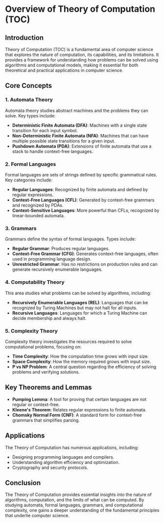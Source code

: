 # Overview of Theory of Computation (TOC)

## Introduction

Theory of Computation (TOC) is a fundamental area of computer science that explores the nature of computation, its capabilities, and its limitations. It provides a framework for understanding how problems can be solved using algorithms and computational models, making it essential for both theoretical and practical applications in computer science.

## Core Concepts

### 1. **Automata Theory**
Automata theory studies abstract machines and the problems they can solve. Key types include:
- **Deterministic Finite Automata (DFA)**: Machines with a single state transition for each input symbol.
- **Non-Deterministic Finite Automata (NFA)**: Machines that can have multiple possible state transitions for a given input.
- **Pushdown Automata (PDA)**: Extensions of finite automata that use a stack to handle context-free languages.

### 2. **Formal Languages**
Formal languages are sets of strings defined by specific grammatical rules. Key categories include:
- **Regular Languages**: Recognized by finite automata and defined by regular expressions.
- **Context-Free Languages (CFL)**: Generated by context-free grammars and recognized by PDAs.
- **Context-Sensitive Languages**: More powerful than CFLs, recognized by linear-bounded automata.

### 3. **Grammars**
Grammars define the syntax of formal languages. Types include:
- **Regular Grammar**: Produces regular languages.
- **Context-Free Grammar (CFG)**: Generates context-free languages, often used in programming language design.
- **Unrestricted Grammar**: Has no restrictions on production rules and can generate recursively enumerable languages.

### 4. **Computability Theory**
This area studies what problems can be solved by algorithms, including:
- **Recursively Enumerable Languages (REL)**: Languages that can be recognized by Turing Machines but may not halt for all inputs.
- **Recursive Languages**: Languages for which a Turing Machine can decide membership and always halt.

### 5. **Complexity Theory**
Complexity theory investigates the resources required to solve computational problems, focusing on:
- **Time Complexity**: How the computation time grows with input size.
- **Space Complexity**: How the memory required grows with input size.
- **P vs NP Problem**: A central question regarding the efficiency of solving problems and verifying solutions.

## Key Theorems and Lemmas
- **Pumping Lemma**: A tool for proving that certain languages are not regular or context-free.
- **Kleene's Theorem**: Relates regular expressions to finite automata.
- **Chomsky Normal Form (CNF)**: A standard form for context-free grammars that simplifies parsing.

## Applications
The Theory of Computation has numerous applications, including:
- Designing programming languages and compilers.
- Understanding algorithm efficiency and optimization.
- Cryptography and security protocols.

## Conclusion
The Theory of Computation provides essential insights into the nature of algorithms, computation, and the limits of what can be computed. By studying automata, formal languages, grammars, and computational complexity, one gains a deeper understanding of the fundamental principles that underlie computer science.

